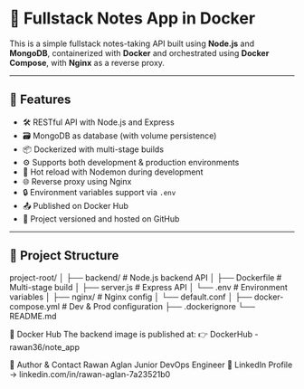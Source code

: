 # 📝 Fullstack Notes App in Docker

This is a simple fullstack notes-taking API built using **Node.js** and **MongoDB**, containerized with **Docker** and orchestrated using **Docker Compose**, with **Nginx** as a reverse proxy.

---

## 🔧 Features

- 🛠️ RESTful API with Node.js and Express
- 🗃️ MongoDB as database (with volume persistence)
- 📦 Dockerized with multi-stage builds
- ⚙️ Supports both development & production environments
- 🔁 Hot reload with Nodemon during development
- 🌐 Reverse proxy using Nginx
- 🔒 Environment variables support via `.env`
- 📤 Published on Docker Hub
- 📁 Project versioned and hosted on GitHub

---

## 📁 Project Structure

project-root/
│
├── backend/ # Node.js backend API
│ ├── Dockerfile # Multi-stage build
│ ├── server.js # Express API
│ └── .env # Environment variables
│
├── nginx/ # Nginx config
│ └── default.conf
│
├── docker-compose.yml # Dev & Prod configuration
├── .dockerignore
└── README.md

🐳 Docker Hub
The backend image is published at:
👉 DockerHub - rawan36/note_app

💼 Author & Contact
Rawan Aglan
Junior DevOps Engineer
🔗 LinkedIn Profile ->  linkedin.com/in/rawan-aglan-7a23521b0




